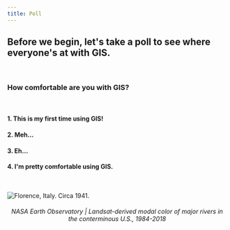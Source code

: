 ```yaml
---
title: Poll
---
```


## Before we begin, let's take a poll to see where everyone's at with GIS.

<br>

### How comfortable are you with GIS?

<br>

#### 1. This is my first time using GIS!

#### 2. Meh...

#### 3. Eh...

#### 4. I'm pretty comfortable using GIS.

<br>

![Florence, Italy. Circa 1941.](/qgis/img/florence.jpeg)
<html> <center><h6>NASA Earth Observatory | Landsat-derived modal color of major rivers in the conterminous U.S., 1984-2018</h6></center> </html>
